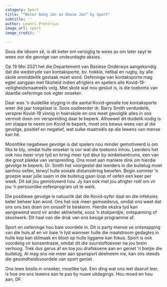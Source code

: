 ```yaml
---
catagory: Sport
title: "“Beter Bang Jan as Dooie Jan” by Sport"
subtitle: ''
author: Leanri Pretorius
image_url: sport
image_credit: ''

---
```

Soos die idioom sê, is dit beter om versigtig te wees as om later spyt te wees oor die gevolge van ondeurdagte aksies.

Op 19 Mei 2021 het die Departement van Basiese Onderwys aangekondig dat die wedstryde van kontaksporte, bv. hokkie, netbal en rugby, by alle skole onmiddellik gestaak moet word. Oefeninge van kontaksporte mag egter aangaan met fiksheid indien afrigters en spelers alle Kovid-19-veiligheidsmaatreëls volg. Met skole wat nou gesluit is, is die toekoms van daardie oefeninge ook egter onseker.

Daar was ’n duidelike styging in die aantal Kovid-gevalle toe kontaksporte weer dié jaar toegelaat is. Soos oudleerder dr. Barry Smith verduidelik, versprei Kovid-19 vinnig in hoërskole en ons moet gevolglik alles in ons vermoë doen om verspreiding daar te beperk. Alhoewel dit duidelik nodig is om stappe te neem om Kovid te beperk, moet ons bewus wees van al die gevolge, positief en negatief, wat sulke maatreëls op die lewens van mense kan hê.

Moontlike negatiewe gevolge is dat spelers nou minder gemotiveerd is om fiks te bly, omdat hulle onseker is oor wat die toekoms inhou. Leerders het ook nou meer vrye tyd en bring meer tyd deur by winkelsentrums, een van die groot plekke van verspreiding. Ons moet aan maniere dink om hierdie gevolge te beperk. Dr. Smith het voorgestel dat leerders in die buitelug moet aanhou oefen, terwyl hulle sosiale distansiëring beoefen. Begin sommer ’n groepie waar julle saam in die buitelug gaan loop of oefen een keer per week. Dit sal jou gemotiveerd hou. Jy kan ook met jou afrigter reël om vir jou ’n persoonlike oefenprogram uit te werk.

Die positiewe gevolge is natuurlik dat die Kovid-syfer daal en die infeksies beter beheer kan word. Ons het ook meer gemoedsrus, omdat ons weet dat ons ons bes doen om onsself te beskerm. Hierdie ekstra tyd kan aangewend word vir ander aktiwiteite, soos ’n stokperdjie, ontspanning of skoolwerk. Dit haal van die druk van ons besige programme af.

Sport en oefeninge hou baie voordele in. Dit is party mense se ontsnapping van die huis af en vir baie ’n tyd wanneer hulle die maalstroom gedagtes in hulle kop kan stilmaak en bloot op hulle liggame kan fokus. Sport is ook voordelig vir konsentrasie, omdat dit die suurstoftoevoer na jou brein verhoog. Trek dus gerus af en toe jou drafskoene aan en geniet ’n bietjie die buitelug. Al mag ons nie meer aan spansport deelneem nie, kan ons steeds die gesondheidsvoordele van sport geniet.

Ons lewe beslis in onseker, moeilike tye. Een ding wat ons wel daaruit leer, is hoe om ons lewens aan te pas by nuwe uitdagings. Hou moed en hou aan, DF.